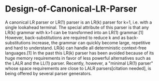 # Design-of-Canonical-LR-Parser
A canonical LR parser or LR(1) parser is an LR(k) parser for k=1, i.e. with a single  lookahead terminal. The special attribute of this parser is that any LR(k) grammar with k>1  can be transformed into an LR(1) grammar.[1] However, back-substitutions are required to  reduce k and as back-substitutions increase, the grammar can quickly become large,  repetitive and hard to understand. LR(k) can handle all deterministic context-free  languages.[1] In the past this LR(k) parser has been avoided because of its huge memory  requirements in favor of less powerful alternatives such as the LALR and the LL(1) parser.  Recently, however, a "minimal LR(1) parser" whose space requirements are close to LALR  parsers[citation needed], is being offered by several parser generators. 
